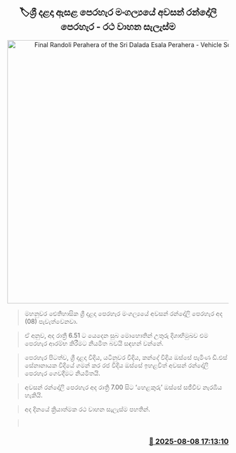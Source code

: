 <p align='center'><b><h2 align='center' title='Final Randoli Perahera of the Sri Dalada Esala Perahera - Vehicle Schedule'>🏷ශ්‍රී දළදා ඇසළ පෙරහැර මංගල්‍යයේ අවසන් රන්දෝලි පෙරහැර - රථ වාහන සැලැස්​ම</h2></b></p>
<p align='center'><img src='https://helakuru.sgp1.cdn.digitaloceanspaces.com/esana/images/lib/dalada-last-randoli-2025.jpg' width='600' alt='Final Randoli Perahera of the Sri Dalada Esala Perahera - Vehicle Schedule'></p>

> මහනුවර ඓතිහාසික ශ්‍රී දළදා පෙරහැර මංගල්‍යයේ අවසන් රන්දෝලි පෙරහැර අද (08) පැවැත්වෙනවා.

> ඒ අනුව, අද රාත්‍රී 6.51 ට යෙදෙන සුබ මොහොතින් උතුරු දිශාභිමුඛව එම පෙරහැර ආරම්භ කිරීමට නියමිත බවයි සඳහන් වන්නේ.

> පෙරහැර පිටත්ව, ශ්‍රී දළදා වීදිය, යටිනුවර වීදිය, කන්දේ වීදිය ඔස්සේ පැමිණ ඩී.එස් සේනානායක වීදියේ ගමන් කර රජ වීදිය ඔස්සේ ඉහළවිත් අවසන් රන්දෝලි පෙරහැර ගෙවදීමට නියමිතයි.

> අවසන් රන්දෝලි පෙරහැර අද රාත්‍රි 7.00 සිට ‘හෙළකුරු’ ඔස්සේ සජීවීව නැරඹිය හැකියි.

> අද දිනයේ ක්‍රියාත්මක රථ වාහන සැලැස්ම පහතින්.

>  



<h3 align='right'><a href='https://www.helakuru.lk/esana/p/112553/'>📅 2025-08-08 17:13:10</a></h3>
